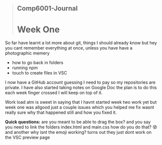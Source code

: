 >## **Comp6001-Journal**
># **Week One**

So far have learnt a lot more about git, things I should already know but hey you cant remember everything at once, unless you have have a photographic memery 
* how to go back in folders
* running npm 
* touch to create files in VSC

I now have a GitHub account guessing I need to pay so my repositories are private. I have also started taking notes on Google Doc the plan is to do this each week finger crossed I will keep on top of it. 

Work load atm is sweet in saying that I havnt started week two work yet but week one was allgood just a couple issues which you helped me fix wasnt really sure why that happened still and how you fixed it. 

**Quick questions:** are you meant to be able to drag the box? and you say you need to link the folders index.html and main.css how do you do that? :cold_sweat: and another why isnt the emoji working? turns out they just dont work on the VSC preview page